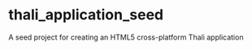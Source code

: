 thali_application_seed
======================

A seed project for creating an HTML5 cross-platform Thali application
